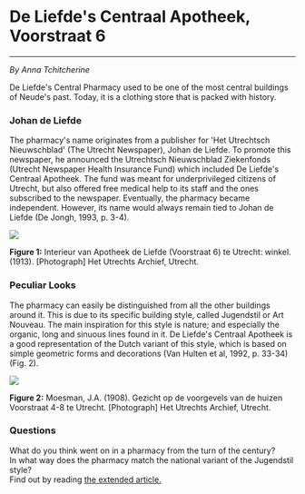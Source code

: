 # De Liefde's Centraal Apotheek, Voorstraat 6 

---

_By Anna Tchitcherine_

De Liefde's Central Pharmacy used to be one of the most central buildings of Neude's past. Today, it is a clothing store that is packed with history.

### Johan de Liefde

The pharmacy's name originates from a publisher for 'Het Utrechtsch Nieuwschblad' (The Utrecht Newspaper), Johan de Liefde. To promote this newspaper, he announced the Utrechtsch Nieuwschblad Ziekenfonds (Utrecht Newspaper Health Insurance Fund) which included De Liefde's Centraal Apotheek. The fund was meant for underprivileged citizens of Utrecht, but also offered free medical help to its staff and the ones subscribed to the newspaper. Eventually, the pharmacy became independent. However, its name would always remain tied to Johan de Liefde (De Jongh, 1993, p. 3-4).

![](/assets/data-models/stories/20191000012_neude_de-liefde-centraal-apotheek_introduction/interior.jpg)

**Figure 1:** Interieur van Apotheek de Liefde (Voorstraat 6) te Utrecht: winkel. (1913). [Photograph] Het Utrechts Archief, Utrecht.

### Peculiar Looks

The pharmacy can easily be distinguished from all the other buildings around it. This is due to its specific building style, called Jugendstil or Art Nouveau. The main inspiration for this style is nature; and especially the organic, long and sinuous lines found in it. De Liefde's Centraal Apotheek is a good representation of the Dutch variant of this style, which is based on simple geometric forms and decorations (Van Hulten et al, 1992, p. 33-34) (Fig. 2).

![](/assets/data-models/stories/20191000012_neude_de-liefde-centraal-apotheek_introduction/moesman_photo.jpg)

**Figure 2:** Moesman, J.A. (1908). Gezicht op de voorgevels van de huizen Voorstraat 4-8 te Utrecht. [Photograph] Het Utrechts Archief, Utrecht.

### Questions

What do you think went on in a pharmacy from the turn of the century?\
In what way does the pharmacy match the national variant of the Jugendstil style?\
Find out by reading [the extended article.](/article;storyId=https:%2F%2Futrechttimemachine.nl%2Fstories%2F2019100002_neude_sight-de-liefde-centraal-apotheek;seqId=https:%2F%2Futrechttimemachine.nl%2Fstories%2F2019100002_neude_sight-de-liefde-centraal-apotheek)
